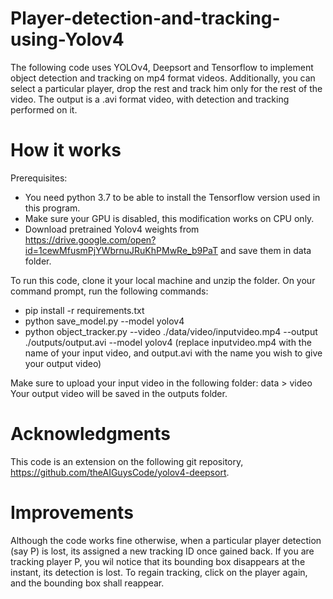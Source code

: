 # Player-detection-and-tracking-using-Yolov4
The following code uses YOLOv4, Deepsort and Tensorflow to implement object detection and tracking on mp4 format videos. Additionally, you can select a particular player, drop the rest and track him only for the rest of the video. The output is a .avi format video, with detection and tracking performed on it.

# How it works
Prerequisites:
- You need python 3.7 to be able to install the Tensorflow version used in this program.
- Make sure your GPU is disabled, this modification works on CPU only.
- Download pretrained Yolov4 weights from https://drive.google.com/open?id=1cewMfusmPjYWbrnuJRuKhPMwRe_b9PaT and save them in data folder. 

To run this code, clone it your local machine and unzip the folder.
On your command prompt, run the following commands:
- pip install -r requirements.txt
- python save_model.py --model yolov4 
- python object_tracker.py --video ./data/video/inputvideo.mp4 --output ./outputs/output.avi --model yolov4
(replace inputvideo.mp4 with the name of your input video, and  output.avi with the name you wish to give your output video)

Make sure to upload your input video in the following folder:
data > video
Your output video will be saved in the outputs folder.

# Acknowledgments
This code is an extension on the following git repository, https://github.com/theAIGuysCode/yolov4-deepsort.

# Improvements
Although the code works fine otherwise, when a particular player detection (say P) is lost, its assigned a new tracking ID once gained back. If you are tracking player P, you wil notice that its bounding box disappears at the instant, its detection is lost. To regain tracking, click on the player again, and the bounding box shall reappear.
